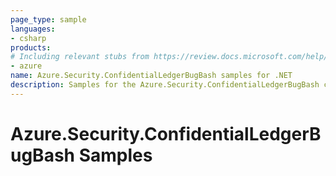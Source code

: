 ```yaml
---
page_type: sample
languages:
- csharp
products:
# Including relevant stubs from https://review.docs.microsoft.com/help/contribute/metadata-taxonomies#product
- azure
name: Azure.Security.ConfidentialLedgerBugBash samples for .NET
description: Samples for the Azure.Security.ConfidentialLedgerBugBash client library.
---
```


# Azure.Security.ConfidentialLedgerBugBash Samples

<!-- please refer to <https://github.com/Azure/azure-sdk-for-net/blob/main/sdk/template/Azure.Template/samples/README.md> to write sample readme. -->
